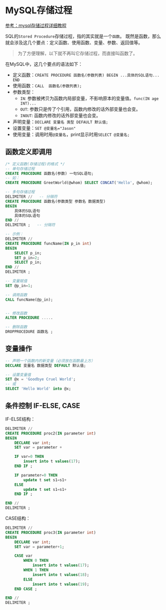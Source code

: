 # MySQL存储过程

[参考：mysql存储过程详细教程](https://www.jianshu.com/p/7b2d74701ccd)

SQL的`Stored Procedure`存储过程，指的其实就是一个`函数`。
既然是函数，那么就会涉及这几个要点：定义函数、使用函数、变量、参数、返回值等。

> 为了方便理解，以下就不再叫它存储过程，而直接叫函数了。

在MySQL中，这几个要点的语法如下：
- 定义函数：`CREATE PROCEDURE 函数名(参数列表) BEGIN ...具体的SQL语句... END`
- 使用函数：`CALL  函数名(参数列表);`
- 参数类型：
    - `IN`: 参数被拷贝为函数内局部变量，不影响原本的变量值。`func(IN age INT)...`
    - `OUT`: 参数只是传了个引用，函数内修改的话外部变量也会变。
    - `INOUT`: 函数内修改的话外部变量也会变。
- 声明变量：`DECLARE 变量名 类型 DEFAULT 默认值;`
- 设置变量：`SET @变量名="Jason"`
- 使用变量：调用时用`@变量名`，print显示时用`SELECT @变量名;`

## 函数定义即调用
```sql
/* 定义函数(存储过程)的格式 */
-- 单句存储过程
CREATE PROCEDURE 函数名(参数) 一句SQL语句;
-- 如：
CREATE PROCEDURE GreetWorld(@whom) SELECT CONCAT('Hello', @whom); 

-- 多句存储过程
DELIMITER //   -- 分隔符
CREATE PROCEDURE 函数名(参数类型 参数名 数据类型)
BEGIN
    具体的SQL语句
    具体的SQL语句
END //
DELIMITER ;   -- 分隔符

-- 示例：
DELIMITER //  
CREATE PROCEDURE funcName(IN p_in int)  
BEGIN   
    SELECT p_in;   
    SET p_in=2;   
    SELECT p_in;   
END //  
DELIMITER ;

-- 变量赋值
SET @p_in=1;  

-- 调用函数
CALL funcName(@p_in);


-- 修改函数
ALTER PROCEDURE .....

-- 删除函数
DROPPROCEDURE 函数名 ;
```

## 变量操作

```sql
-- 声明一个函数内的新变量（必须放在函数最上方）
DECLARE 变量名 数据类型 DEFAULT 默认值; 

-- 设置变量值
SET @x = 'Goodbye Cruel World';  
-- 或
SELECT 'Hello World' into @x; 
```

## 条件控制 IF-ELSE, CASE


IF-ELSE结构：
```sql
DELIMITER //  
CREATE PROCEDURE proc2(IN parameter int)  
BEGIN 
    DECLARE var int;  
    SET var = parameter +

    IF var=0 THEN 
        insert into t values(17);  
    END IF ;

    IF parameter=0 THEN
        update t set s1=s1+
    ELSE 
        update t set s1=s1+
    END IF ;

END //  
DELIMITER ;
```

CASE结构：
```sql
DELIMITER //  
CREATE PROCEDURE proc3(IN parameter int)  
BEGIN
    DECLARE var int;  
    SET var = parameter+1;  

    CASE var  
        WHEN 0 THEN
            insert into t values(17);  
        WHEN 1 THEN
            insert into t values(18);  
        ELSE   
            insert into t values(19);  
    END CASE ;

END //
DELIMITER ;
```